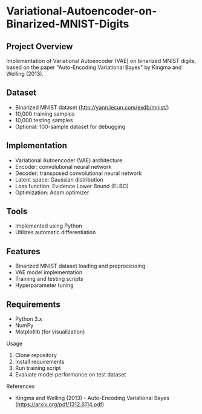 # Variational-Autoencoder-on-Binarized-MNIST-Digits

## Project Overview

Implementation of Variational Autoencoder (VAE) on binarized MNIST digits, based on the paper "Auto-Encoding Variational Bayes" by Kingma and Welling (2013).

## Dataset

- Binarized MNIST dataset (http://yann.lecun.com/exdb/mnist/)
- 10,000 training samples
- 10,000 testing samples
- Optional: 100-sample dataset for debugging

## Implementation

- Variational Autoencoder (VAE) architecture
- Encoder: convolutional neural network
- Decoder: transposed convolutional neural network
- Latent space: Gaussian distribution
- Loss function: Evidence Lower Bound (ELBO)
- Optimization: Adam optimizer

## Tools

- Implemented using Python
- Utilizes automatic differentiation

## Features

- Binarized MNIST dataset loading and preprocessing
- VAE model implementation
- Training and testing scripts
- Hyperparameter tuning

## Requirements

- Python 3.x
- NumPy
- Matplotlib (for visualization)

Usage

1. Clone repository
2. Install requirements
3. Run training script
4. Evaluate model performance on test dataset

References

- Kingma and Welling (2013) - Auto-Encoding Variational Bayes (https://arxiv.org/pdf/1312.6114.pdf)

